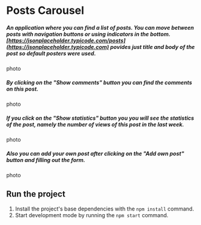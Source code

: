# Posts Carousel

##### An application where you can find a list of posts. You can move between posts with navigation buttons or using indicators in the bottom. [https://jsonplaceholder.typicode.com/posts](https://jsonplaceholder.typicode.com) povides just title and body of the post so default posters were used.

photo

##### By clicking on the "Show comments" button you can find the comments on this post.

photo

##### If you click on the "Show statistics" button you you will see the statistics of the post, namely the number of views of this post in the last week.

photo

##### Also you can add your own post after clicking on the "Add own post" button and filling out the form.

photo


## Run the project

1. Install the project's base dependencies with the `npm install` command.
2. Start development mode by running the `npm start` command.

